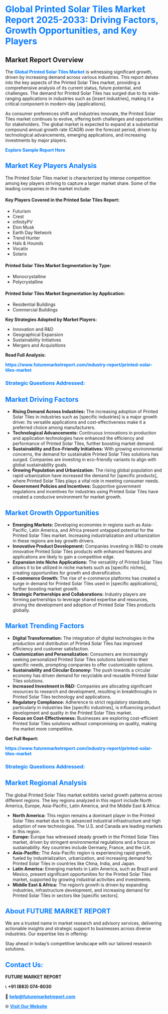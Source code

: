 <h1 style="color: #007BFF;">Global Printed Solar Tiles Market Report 2025-2033: Driving Factors, Growth Opportunities, and Key Players</h1>

<section id="overview">
<h2>Market Report Overview</h2>
<p>The <a href="https://www.futuremarketreport.com/industry-report/printed-solar-tiles-market" style="color: #007BFF; text-decoration: none;"><strong>Global Printed Solar Tiles Market</strong></a> is witnessing significant growth, driven by increasing demand across various industries. This report delves into the key aspects of the Printed Solar Tiles market, providing a comprehensive analysis of its current status, future potential, and challenges. The demand for Printed Solar Tiles has surged due to its wide-ranging applications in industries such as [insert industries], making it a critical component in modern-day [applications].</p>
<p>As consumer preferences shift and industries innovate, the Printed Solar Tiles market continues to evolve, offering both challenges and opportunities for stakeholders. The global market is expected to expand at a substantial compound annual growth rate (CAGR) over the forecast period, driven by technological advancements, emerging applications, and increasing investments by major players.</p>
</section>

<section id="overview">
<p><a href="https://www.futuremarketreport.com/request-sample/reportId=89661" style="color: #007BFF; text-decoration: none;"><strong>Explore Sample Report Here</strong></a></p>
</section>

<section id="key-players">
<h2 style="color: #007BFF;">Market Key Players Analysis</h2>
<p>The Printed Solar Tiles market is characterized by intense competition among key players striving to capture a larger market share. Some of the leading companies in the market include:</p>
<h4>Key Players Covered in the Printed Solar Tiles Report:</h4>
<ul><li>Futurism</li><li>Crest</li><li>infinityPV</li><li>Elon Musk</li><li>Earth Day Network</li><li>Trend Hunter</li><li>Hals &amp; Hounds</li><li>Vocativ</li><li>Solarix</li></ul>
<h4>Printed Solar Tiles Market Segmentation by Type:</h4>
<ul><li>Monocrystalline</li><li>Polycrystalline</li></ul>

<h4>Printed Solar Tiles Market Segmentation by Application:</h4>
<ul><li>Residential Buildings</li><li>Commercial Buildings</li></ul>
<p><strong>Key Strategies Adopted by Market Players:</strong></p>
<ul>
<li>Innovation and R&D</li>
<li>Geographical Expansion</li>
<li>Sustainability Initiatives</li>
<li>Mergers and Acquisitions</li>
</ul>
</section>

<section>
<p><strong>Read Full Analysis: </strong></p><a href="https://www.futuremarketreport.com/industry-report/printed-solar-tiles-market" style="color: #007BFF; text-decoration: none;"><strong>https://www.futuremarketreport.com/industry-report/printed-solar-tiles-market</strong></a>
<h3 style="color: #007BFF;">Strategic Questions Addressed:</h3>
</section>

<section id="driving-factors">
<h2 style="color: #007BFF;">Market Driving Factors</h2>
<ul>
<li><strong>Rising Demand Across Industries:</strong> The increasing adoption of Printed Solar Tiles in industries such as [specific industries] is a major growth driver. Its versatile applications and cost-effectiveness make it a preferred choice among manufacturers.</li>
<li><strong>Technological Advancements:</strong> Continuous innovations in production and application technologies have enhanced the efficiency and performance of Printed Solar Tiles, further boosting market demand.</li>
<li><strong>Sustainability and Eco-Friendly Initiatives:</strong> With growing environmental concerns, the demand for sustainable Printed Solar Tiles solutions has surged. Companies are investing in eco-friendly variants to align with global sustainability goals.</li>
<li><strong>Growing Population and Urbanization:</strong> The rising global population and rapid urbanization have increased the demand for [specific products], where Printed Solar Tiles plays a vital role in meeting consumer needs.</li>
<li><strong>Government Policies and Incentives:</strong> Supportive government regulations and incentives for industries using Printed Solar Tiles have created a conducive environment for market growth.</li>
</ul>
</section>

<section id="growth-opportunities">
<h2 style="color: #007BFF;">Market Growth Opportunities</h2>
<ul>
<li><strong>Emerging Markets:</strong> Developing economies in regions such as Asia-Pacific, Latin America, and Africa present untapped potential for the Printed Solar Tiles market. Increasing industrialization and urbanization in these regions are key growth drivers.</li>
<li><strong>Innovative Product Development:</strong> Companies investing in R&D to create innovative Printed Solar Tiles products with enhanced features and applications are likely to gain a competitive edge.</li>
<li><strong>Expansion into Niche Applications:</strong> The versatility of Printed Solar Tiles allows it to be utilized in niche markets such as [specific niches], creating opportunities for growth and diversification.</li>
<li><strong>E-commerce Growth:</strong> The rise of e-commerce platforms has created a surge in demand for Printed Solar Tiles used in [specific applications], further boosting market growth.</li>
<li><strong>Strategic Partnerships and Collaborations:</strong> Industry players are forming partnerships to leverage shared expertise and resources, driving the development and adoption of Printed Solar Tiles products globally.</li>
</ul>
</section>

<section id="trending-factors">
<h2 style="color: #007BFF;">Market Trending Factors</h2>
<ul>
<li><strong>Digital Transformation:</strong> The integration of digital technologies in the production and distribution of Printed Solar Tiles has improved efficiency and customer satisfaction.</li>
<li><strong>Customization and Personalization:</strong> Consumers are increasingly seeking personalized Printed Solar Tiles solutions tailored to their specific needs, prompting companies to offer customizable options.</li>
<li><strong>Sustainability and Circular Economy:</strong> The push towards a circular economy has driven demand for recyclable and reusable Printed Solar Tiles solutions.</li>
<li><strong>Increased Investment in R&D:</strong> Companies are allocating significant resources to research and development, resulting in breakthroughs in Printed Solar Tiles technology and applications.</li>
<li><strong>Regulatory Compliance:</strong> Adherence to strict regulatory standards, particularly in industries like [specific industries], is influencing product development and quality in the Printed Solar Tiles market.</li>
<li><strong>Focus on Cost-Effectiveness:</strong> Businesses are exploring cost-efficient Printed Solar Tiles solutions without compromising on quality, making the market more competitive.</li>
</ul>
</section>

<section>
<p><strong>Get Full Report: </strong></p><a href="https://www.futuremarketreport.com/industry-report/printed-solar-tiles-market" style="color: #007BFF; text-decoration: none;"><strong>https://www.futuremarketreport.com/industry-report/printed-solar-tiles-market</strong></a>
<h3 style="color: #007BFF;">Strategic Questions Addressed:</h3>
</section>


<section id="regional-analysis">
<h2 style="color: #007BFF;">Market Regional Analysis</h2>
<p>The global Printed Solar Tiles market exhibits varied growth patterns across different regions. The key regions analyzed in this report include North America, Europe, Asia-Pacific, Latin America, and the Middle East & Africa:</p>
<ul>
<li><strong>North America:</strong> This region remains a dominant player in the Printed Solar Tiles market due to its advanced industrial infrastructure and high adoption of new technologies. The U.S. and Canada are leading markets in this region.</li>
<li><strong>Europe:</strong> Europe has witnessed steady growth in the Printed Solar Tiles market, driven by stringent environmental regulations and a focus on sustainability. Key countries include Germany, France, and the U.K.</li>
<li><strong>Asia-Pacific:</strong> The Asia-Pacific region is experiencing rapid growth, fueled by industrialization, urbanization, and increasing demand for Printed Solar Tiles in countries like China, India, and Japan.</li>
<li><strong>Latin America:</strong> Emerging markets in Latin America, such as Brazil and Mexico, present significant opportunities for the Printed Solar Tiles market, supported by growing industrial activities and investments.</li>
<li><strong>Middle East & Africa:</strong> The region’s growth is driven by expanding industries, infrastructure development, and increasing demand for Printed Solar Tiles in sectors like [specific sectors].</li>
</ul>
</section>

<footer>
<h2 style="color: #007BFF;">About FUTURE MARKET REPORT</h2>
<p>We are a trusted name in market research and advisory services, delivering actionable insights and strategic support to businesses across diverse industries. Our expertise lies in offering:</p>

<p>Stay ahead in today’s competitive landscape with our tailored research solutions.</p>

<h2 style="color: #007BFF;">Contact Us:</h2>
<p><strong>FUTURE MARKET REPORT</strong></p>
<p>📞 <strong>+91 (883) 074-8030</strong></p>
<p>📧 <strong><a href="mailto:help@futuremarketreport.com" style="color: #007BFF;">help@futuremarketreport.com</a></strong></p>
<p>🌐 <strong><a href="https://www.futuremarketreport.com/" style="color: #007BFF;">Visit Our Website</a></strong></p>
</footer>